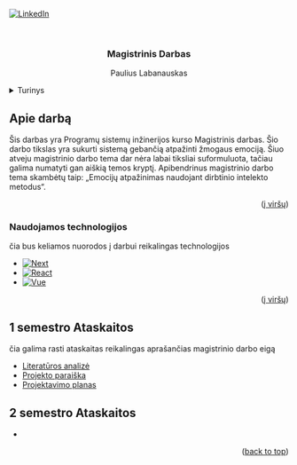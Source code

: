 <!-- Improved compatibility of back to top link: See: https://github.com/othneildrew/Best-README-Template/pull/73 -->
<a id="readme-top"></a>
<!--
*** Thanks for checking out the Best-README-Template. If you have a suggestion
*** that would make this better, please fork the repo and create a pull request
*** or simply open an issue with the tag "enhancement".
*** Don't forget to give the project a star!
*** Thanks again! Now go create something AMAZING! :D
-->



<!-- PROJECT SHIELDS -->
<!--
*** I'm using markdown "reference style" links for readability.
*** Reference links are enclosed in brackets [ ] instead of parentheses ( ).
*** See the bottom of this document for the declaration of the reference variables
*** for contributors-url, forks-url, etc. This is an optional, concise syntax you may use.
*** https://www.markdownguide.org/basic-syntax/#reference-style-links
-->

[![LinkedIn][linkedin-shield]][linkedin-url]



<!-- PROJECT LOGO -->
<br />
<div align="center">

  <h3 align="center">Magistrinis Darbas</h3>

  <p align="center">
    Paulius Labanauskas
  </p>
</div>



<!-- TABLE OF CONTENTS -->
<details>
  <summary>Turinys</summary>
  <ol>
    <li>
      <a href="#about-the-project">Apie darbą</a>
      <ul>
        <li><a href="#built-with">Naudojamos technologijos</a></li>
      </ul>
    </li>
    <li>
      <a href="#getting-started">1 semestras</a>
      <ul>
        <li><a href="#prerequisites">Literatūros analizė</a></li>
        <li><a href="#installation">Projekto paraiška</a></li>
        <li><a href="#installation">Projektavimo planas</a></li>
      </ul>
    </li>
  </ol>
</details>



<!-- ABOUT THE PROJECT -->
## Apie darbą


Šis darbas yra Programų sistemų inžinerijos kurso Magistrinis darbas. Šio darbo tikslas yra sukurti sistemą gebančią atpažinti žmogaus emociją. Šiuo atveju magistrinio darbo tema dar nėra labai tiksliai suformuluota, tačiau galima numatyti gan aiškią temos kryptį. Apibendrinus magistrinio darbo tema skambėtų taip: „Emocijų atpažinimas naudojant dirbtinio intelekto metodus“.

<p align="right">(<a href="#readme-top">į viršų</a>)</p>



### Naudojamos technologijos

čia bus keliamos nuorodos į darbui reikalingas technologijos

* [![Next][Next.js]][Next-url]
* [![React][React.js]][React-url]
* [![Vue][Vue.js]][Vue-url]

<p align="right">(<a href="#readme-top">į viršų</a>)</p>


<!-- ACKNOWLEDGMENTS -->
## 1 semestro Ataskaitos

čia galima rasti ataskaitas reikalingas aprašančias magistrinio darbo eigą

* [Literatūros analizė](https://ktuedu-my.sharepoint.com/:w:/g/personal/paulab_ktu_lt/Edsi3UrORRhNp_QydUeHwQcB9qEFIeBEAOHlc6y93fzc0Q?e=5ud97s)
* [Projekto paraiška]()
* [Projektavimo planas]()

## 2 semestro Ataskaitos

*

<p align="right">(<a href="#readme-top">back to top</a>)</p>



<!-- MARKDOWN LINKS & IMAGES -->
<!-- https://www.markdownguide.org/basic-syntax/#reference-style-links -->
[contributors-shield]: https://img.shields.io/github/contributors/othneildrew/Best-README-Template.svg?style=for-the-badge
[contributors-url]: https://github.com/othneildrew/Best-README-Template/graphs/contributors
[forks-shield]: https://img.shields.io/github/forks/othneildrew/Best-README-Template.svg?style=for-the-badge
[forks-url]: https://github.com/othneildrew/Best-README-Template/network/members
[stars-shield]: https://img.shields.io/github/stars/othneildrew/Best-README-Template.svg?style=for-the-badge
[stars-url]: https://github.com/othneildrew/Best-README-Template/stargazers
[issues-shield]: https://img.shields.io/github/issues/othneildrew/Best-README-Template.svg?style=for-the-badge
[issues-url]: https://github.com/othneildrew/Best-README-Template/issues
[license-shield]: https://img.shields.io/github/license/othneildrew/Best-README-Template.svg?style=for-the-badge
[license-url]: https://github.com/othneildrew/Best-README-Template/blob/master/LICENSE.txt
[linkedin-shield]: https://img.shields.io/badge/-LinkedIn-black.svg?style=for-the-badge&logo=linkedin&colorB=555
[linkedin-url]: https://linkedin.com/in/paulius-labanauskas-5792a1132
[product-screenshot]: images/screenshot.png
[Next.js]: https://img.shields.io/badge/next.js-000000?style=for-the-badge&logo=nextdotjs&logoColor=white
[Next-url]: https://nextjs.org/
[React.js]: https://img.shields.io/badge/React-20232A?style=for-the-badge&logo=react&logoColor=61DAFB
[React-url]: https://reactjs.org/
[Vue.js]: https://img.shields.io/badge/Vue.js-35495E?style=for-the-badge&logo=vuedotjs&logoColor=4FC08D
[Vue-url]: https://vuejs.org/
[Angular.io]: https://img.shields.io/badge/Angular-DD0031?style=for-the-badge&logo=angular&logoColor=white
[Angular-url]: https://angular.io/
[Svelte.dev]: https://img.shields.io/badge/Svelte-4A4A55?style=for-the-badge&logo=svelte&logoColor=FF3E00
[Svelte-url]: https://svelte.dev/
[Laravel.com]: https://img.shields.io/badge/Laravel-FF2D20?style=for-the-badge&logo=laravel&logoColor=white
[Laravel-url]: https://laravel.com
[Bootstrap.com]: https://img.shields.io/badge/Bootstrap-563D7C?style=for-the-badge&logo=bootstrap&logoColor=white
[Bootstrap-url]: https://getbootstrap.com
[JQuery.com]: https://img.shields.io/badge/jQuery-0769AD?style=for-the-badge&logo=jquery&logoColor=white
[JQuery-url]: https://jquery.com 
